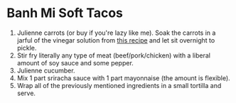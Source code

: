 # Banh Mi Soft Tacos

1. Julienne carrots (or buy if you're lazy like me).  Soak the carrots in a jarful of
the vinegar solution from [this recipe](https://thekitchengirl.com/quick-pickled-carrots-and-daikon/) 
and let sit overnight to pickle.
2. Stir fry literally any type of meat (beef/pork/chicken) with a liberal amount of soy sauce and some pepper.
3. Julienne cucumber.
4. Mix 1 part sriracha sauce with 1 part mayonnaise (the amount is flexible).
5. Wrap all of the previously mentioned ingredients in a small tortilla and serve.
